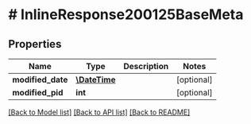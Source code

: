 # # InlineResponse200125BaseMeta

## Properties

Name | Type | Description | Notes
------------ | ------------- | ------------- | -------------
**modified_date** | [**\DateTime**](\DateTime.md) |  | [optional]
**modified_pid** | **int** |  | [optional]

[[Back to Model list]](../../README.md#models) [[Back to API list]](../../README.md#endpoints) [[Back to README]](../../README.md)
